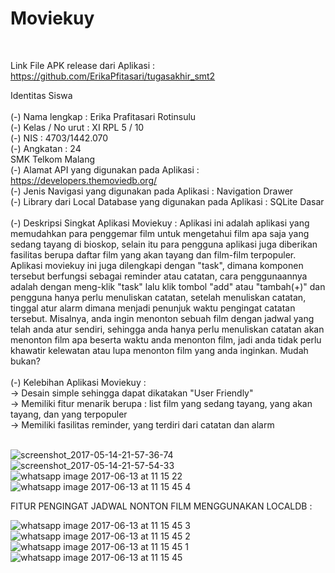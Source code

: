 <h1>Moviekuy</h1> <br>

Link File APK release dari Aplikasi : https://github.com/ErikaPfitasari/tugasakhir_smt2 <br>

Identitas Siswa <br>
<br>
(-) Nama lengkap : Erika Prafitasari Rotinsulu <br>
(-) Kelas / No urut : XI RPL 5 / 10 <br>
(-) NIS : 4703/1442.070 <br>
(-) Angkatan : 24 <br>
SMK Telkom Malang <br>
(-) Alamat API yang digunakan pada Aplikasi : https://developers.themoviedb.org/ <br>
(-) Jenis Navigasi yang digunakan pada Aplikasi : Navigation Drawer <br>
(-) Library dari Local Database yang digunakan pada Aplikasi : SQLite Dasar <br>
<br>
(-) Deskripsi Singkat Aplikasi Moviekuy : 
Aplikasi ini adalah aplikasi yang memudahkan para penggemar film untuk mengetahui film apa saja yang sedang tayang di bioskop, selain itu para pengguna 
aplikasi juga diberikan fasilitas berupa daftar film yang akan tayang dan film-film terpopuler. Aplikasi moviekuy ini juga dilengkapi dengan "task",
dimana komponen tersebut berfungsi sebagai reminder atau catatan, cara penggunaannya adalah dengan meng-klik "task" lalu klik tombol "add" atau "tambah(+)" dan
pengguna hanya perlu menuliskan catatan, setelah menuliskan catatan, tinggal atur alarm dimana menjadi penunjuk waktu pengingat catatan tersebut. Misalnya, anda
ingin menonton sebuah film dengan jadwal yang telah anda atur sendiri, sehingga anda hanya perlu menuliskan catatan akan menonton film apa beserta waktu anda menonton film,
jadi anda tidak perlu khawatir kelewatan atau lupa menonton film yang anda inginkan. Mudah bukan?<br>
<br>
(-) Kelebihan Aplikasi Moviekuy : <br>
-> Desain simple sehingga dapat dikatakan "User Friendly" <br>
-> Memiliki fitur menarik berupa : list film yang sedang tayang, yang akan tayang, dan yang terpopuler <br>
-> Memiliki fasilitas reminder, yang terdiri dari catatan dan alarm <br>
<br>

![screenshot_2017-05-14-21-57-36-74](https://cloud.githubusercontent.com/assets/22217533/26035288/1fa5defa-38f4-11e7-82b4-5a9f37569181.png)<br>
![screenshot_2017-05-14-21-57-54-33](https://cloud.githubusercontent.com/assets/22217533/26035285/1fa052aa-38f4-11e7-8a80-7e035dcf1ecc.png)<br>
![whatsapp image 2017-06-13 at 11 15 22](https://user-images.githubusercontent.com/22217533/27065854-191d705a-502a-11e7-9c8b-508f9e64af5b.jpeg)
![whatsapp image 2017-06-13 at 11 15 45 4](https://user-images.githubusercontent.com/22217533/27065851-1919fc0e-502a-11e7-9e9b-0f260a15e188.jpeg)

FITUR PENGINGAT JADWAL NONTON FILM MENGGUNAKAN LOCALDB : 

![whatsapp image 2017-06-13 at 11 15 45 3](https://user-images.githubusercontent.com/22217533/27065853-191cfc38-502a-11e7-9384-549978f39bf3.jpeg)
![whatsapp image 2017-06-13 at 11 15 45 2](https://user-images.githubusercontent.com/22217533/27065855-191e241e-502a-11e7-82fc-e617a170d986.jpeg)
![whatsapp image 2017-06-13 at 11 15 45 1](https://user-images.githubusercontent.com/22217533/27065852-191cb1a6-502a-11e7-90c9-c68d36fed13e.jpeg)
![whatsapp image 2017-06-13 at 11 15 45](https://user-images.githubusercontent.com/22217533/27065850-1919c838-502a-11e7-8195-2ed059f004f0.jpeg)

